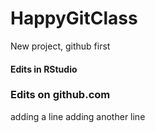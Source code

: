 # HappyGitClass
New project, github first

#### Edits in RStudio

### Edits on github.com
adding a line
adding another line
